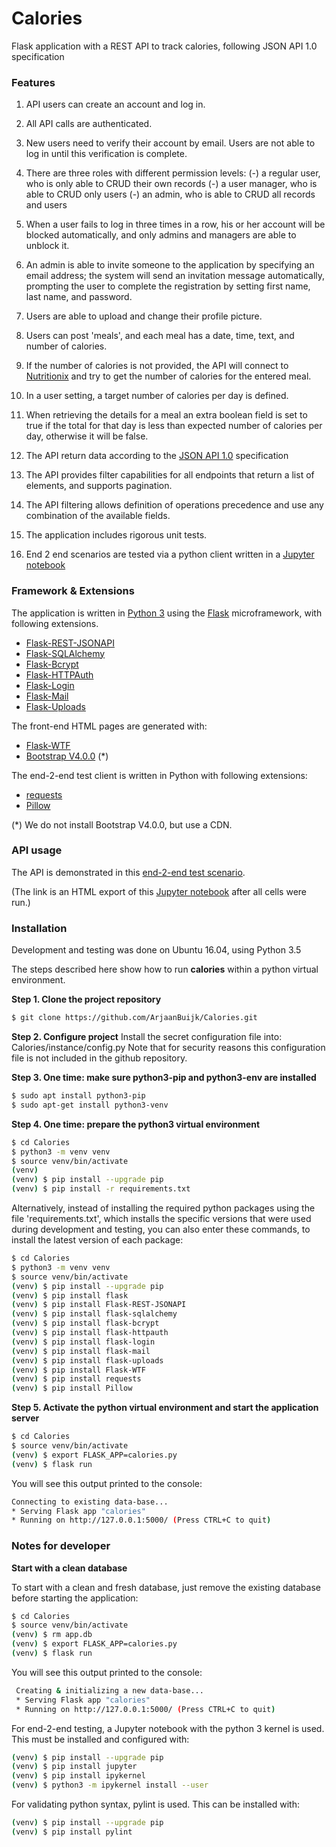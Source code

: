 # Calories

Flask application with a REST API to track calories, following JSON API 1.0 specification


### Features
1. API users can create an account and log in.

2. All API calls are authenticated. 

3. New users need to verify their account by email. Users are not able to log in until this verification is complete.

4. There are three roles with different permission levels: 
 (-) a regular user, who is only able to CRUD their own records
 (-) a user manager, who is able to CRUD only users
 (-) an admin, who is able to CRUD all records and users

5. When a user fails to log in three times in a row, his or her account will be blocked automatically, and only admins and managers are able to unblock it.

6. An admin is able to invite someone to the application by specifying an email address; the system will send an invitation message automatically, prompting the user to complete the registration by setting first name, last name, and password.

7. Users are able to upload and change their profile picture.

8. Users can post 'meals', and each meal has a date, time, text, and number of calories.

9. If the number of calories is not provided, the API will connect to [Nutritionix](https://www.nutritionix.com) and try to get the number of calories for the entered meal.

10. In a user setting, a target number of calories per day is defined.

11. When retrieving the details for a meal an extra boolean field is set to true if the total for that day is less than expected number of calories per day, otherwise it will be false.

12. The API return data according to the [JSON API 1.0](http://jsonapi.org/) specification

13. The API provides filter capabilities for all endpoints that return a list of elements, and supports pagination.

14. The API filtering allows definition of operations precedence and use any combination of the available fields.

15. The application includes rigorous unit tests.

16. End 2 end scenarios are tested via a python client written in a [Jupyter notebook](http://jupyter.org/)


### Framework & Extensions

The application is written in [Python 3](https://www.python.org/) using the [Flask](http://flask.pocoo.org/)  microframework, with following extensions.

- [Flask-REST-JSONAPI](http://flask-rest-jsonapi.readthedocs.io/en/latest/)
- [Flask-SQLAlchemy](http://flask-sqlalchemy.pocoo.org)
- [Flask-Bcrypt](https://flask-bcrypt.readthedocs.io/en/latest/)
- [Flask-HTTPAuth](https://flask-httpauth.readthedocs.io/en/latest/)
- [Flask-Login](https://flask-login.readthedocs.io/en/latest/)
- [Flask-Mail](https://pythonhosted.org/Flask-Mail/)
- [Flask-Uploads](https://pythonhosted.org/Flask-Uploads/)


The front-end HTML pages are generated with:

- [Flask-WTF](https://flask-wtf.readthedocs.io)
- [Bootstrap V4.0.0](https://getbootstrap.com/) (*)


The end-2-end test client is written in Python with following extensions:

- [requests](http://docs.python-requests.org/en/master/)
- [Pillow](https://pillow.readthedocs.io/en/latest/)


(*) We do not install Bootstrap V4.0.0, but use a CDN.

### API usage

The API is demonstrated in this [end-2-end test scenario](link-to-HTML).

(The link is an HTML export of this [Jupyter notebook](link-to-notebook) after all cells were run.)


### Installation

Development and testing was done on Ubuntu 16.04, using Python 3.5

The steps described here show how to run <b>calories</b> within a python virtual environment.

**Step 1. Clone the project repository**
```bash
$ git clone https://github.com/ArjaanBuijk/Calories.git
```

**Step 2. Configure project**
Install the secret configuration file into: Calories/instance/config.py
Note that for security reasons this configuration file is not included in the github repository.

**Step 3. One time: make sure python3-pip and python3-env are installed**
```bash
$ sudo apt install python3-pip
$ sudo apt-get install python3-venv
```

**Step 4. One time: prepare the python3 virtual environment**
```bash
$ cd Calories
$ python3 -m venv venv
$ source venv/bin/activate
(venv)
(venv) $ pip install --upgrade pip
(venv) $ pip install -r requirements.txt
```

 Alternatively, instead of installing the required python packages using the file 'requirements.txt', which installs the specific versions that were used during development and testing, you can also enter these commands, to install the latest version of each package:
```bash
$ cd Calories
$ python3 -m venv venv
$ source venv/bin/activate
(venv) $ pip install --upgrade pip
(venv) $ pip install flask
(venv) $ pip install Flask-REST-JSONAPI
(venv) $ pip install flask-sqlalchemy
(venv) $ pip install flask-bcrypt
(venv) $ pip install flask-httpauth
(venv) $ pip install flask-login
(venv) $ pip install flask-mail
(venv) $ pip install flask-uploads
(venv) $ pip install Flask-WTF
(venv) $ pip install requests
(venv) $ pip install Pillow
```

**Step 5. Activate the python virtual environment and start the application server**
```bash
$ cd Calories
$ source venv/bin/activate
(venv) $ export FLASK_APP=calories.py
(venv) $ flask run
```

 You will see this output printed to the console:
 ```bash
 Connecting to existing data-base...
 * Serving Flask app "calories"
 * Running on http://127.0.0.1:5000/ (Press CTRL+C to quit)
 ```

### Notes for developer

**Start with a clean database**

To start with a clean and fresh database, just remove the existing database before starting the application:

```bash
$ cd Calories
$ source venv/bin/activate
(venv) $ rm app.db
(venv) $ export FLASK_APP=calories.py
(venv) $ flask run
```

You will see this output printed to the console:

```bash
 Creating & initializing a new data-base...
 * Serving Flask app "calories"
 * Running on http://127.0.0.1:5000/ (Press CTRL+C to quit)
```



For end-2-end testing, a Jupyter notebook with the python 3 kernel is used. 
This must be installed and configured with:

```bash
(venv) $ pip install --upgrade pip
(venv) $ pip install jupyter
(venv) $ pip install ipykernel
(venv) $ python3 -m ipykernel install --user
```

For validating python syntax, pylint is used. This can be installed with:

```bash
(venv) $ pip install --upgrade pip
(venv) $ pip install pylint
```


